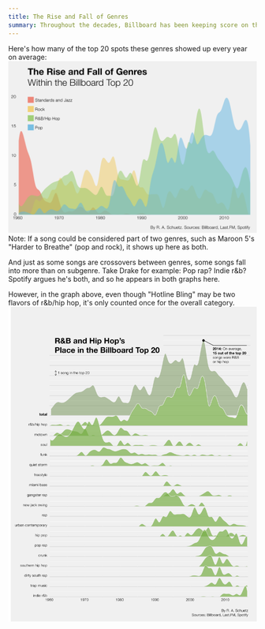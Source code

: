 ```yaml
---
title: The Rise and Fall of Genres
summary: Throughout the decades, Billboard has been keeping score on the hits. So what types of music tend to take over the airwaves? It depends on the year. This chart uses genre data from Last.FM, Spotify, and Billboard to visualize which genres have fared the best over the past half century.
---
```

Here's how many of the top 20 spots these genres showed up every year on average:
![Parent genres](genres-parents-3600.png)
Note: If a song could be considered part of two genres, such as Maroon 5's "Harder to Breathe" (pop and rock), it shows up here as both.

And just as some songs are crossovers between genres, some songs fall into more than on subgenre. Take Drake for example: Pop rap? Indie r&b? Spotify argues he's both, and so he appears in both graphs here.

However, in the graph above, even though "Hotline Bling" may be two flavors of r&b/hip hop, it's only counted once for the overall category.
![R&B breakdown](genres-rnb-3600.png)

